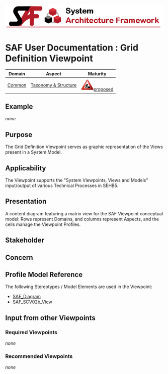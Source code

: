 ![System Architecture Framework](../diagrams/Banner_SAF.png)
# SAF User Documentation : Grid Definition Viewpoint
|**Domain**|**Aspect**|**Maturity**|
| --- | --- | --- |
|[Common](../domains.md#Domain-Common)|[Taxonomy & Structure](../aspects.md#Aspect-Taxonomy-&-Structure)|![Proposed](../diagrams/Under_construction_icon-red.svg )[proposed](../using-saf/maturity.md#proposed)|
## Example
*none*
## Purpose
The Grid Definition Viewpoint serves as graphic representation of the Views present in a System Model.
## Applicability
The Viewpoint supports the "System Viewpoints, Views and Models" input/output of various Technical Processes in SEHB5.
## Presentation
A content diagram featuring a matrix view for the SAF Viewpoint conceptual model: Rows represent Domains, and columns represent Aspects, and the cells manage the Viewpoint Profiles.

## Stakeholder
## Concern
## Profile Model Reference
The following Stereotypes / Model Elements are used in the Viewpoint:
* [SAF_Diagram](../stereotypes.md#SAF_Diagram)
* [SAF_SCV02b_View](../stereotypes.md#SAF_SCV02b_View)
## Input from other Viewpoints
### Required Viewpoints
*none*
### Recommended Viewpoints
*none*

